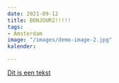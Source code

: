 ```yaml
---
date: 2021-09-12
title: BONJOUR2!!!!!
tags:
- Amsterdam
image: "/images/demo-image-2.jpg"
kalender: 

---
```

[Dit is een tekst](www.google.com)